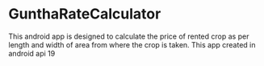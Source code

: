 # GunthaRateCalculator
This android app is designed to calculate the price of rented crop as per length and width of area from where the crop is taken. This app created in android api 19 
